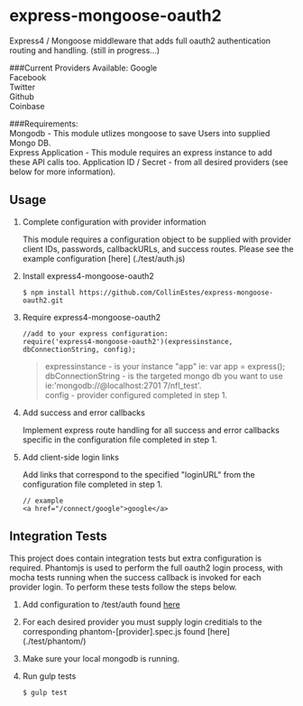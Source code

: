 express-mongoose-oauth2
=========

Express4 / Mongoose middleware that adds full oauth2 authentication routing and handling.
(still in progress...)

###Current Providers Available:
Google  
Facebook  
Twitter  
Github  
Coinbase  

###Requirements:  
Mongodb - This module utlizes mongoose to save Users into supplied Mongo DB.  
Express Application - This module requires an express instance to add these API calls too. 
Application ID / Secret  - from all desired providers (see below for more information).  



## Usage

1.  Complete configuration with provider information

    This module requires a configuration object to be supplied with provider client IDs, passwords, callbackURLs, and success routes.  Please see the example configuration [here] (./test/auth.js)  
    
2.  Install express4-mongoose-oauth2

    ```
    $ npm install https://github.com/CollinEstes/express-mongoose-oauth2.git  
    ```
    
    
3.  Require express4-mongoose-oauth2 

    ```
    //add to your express configuration:      
    require('express4-mongoose-oauth2')(expressinstance, dbConnectionString, config);  
    ```
      
    >expressinstance -  is your instance "app" ie:  var app = express();  
    >dbConnectionString - is the targeted mongo db you want to use ie:'mongodb://@localhost:2701
    7/nfl_test'.    
    >config - provider configured completed in step 1.  
    
 
4.  Add success and error callbacks
    
    Implement express route handling for all success and error callbacks specific in the configuration file completed in step 1.
    
5.  Add client-side login links
    
    Add links that correspond to the specified "loginURL" from the configuration file completed in step 1.  

    ```
    // example
    <a href="/connect/google">google</a>
    ```
    
    

    
## Integration Tests

This project does contain integration tests but extra configuration is required.  Phantomjs is used to perform the full oauth2 login process, with mocha tests running when the success callback is invoked for each provider login.  To perform these tests follow the steps below.  
    
1.  Add configuration to /test/auth found [here](./test/auth.js)
2.  For each desired provider you must supply login creditials to the corresponding phantom-[provider].spec.js found [here] (./test/phantom/)  
3.  Make sure your local mongodb is running.
4.  Run gulp tests

    ```
    $ gulp test
    ```


